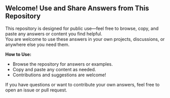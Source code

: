 ## Welcome! Use and Share Answers from This Repository

This repository is designed for public use—feel free to browse, copy, and paste any answers or content you find helpful.  
You are welcome to use these answers in your own projects, discussions, or anywhere else you need them.

**How to Use:**
- Browse the repository for answers or examples.
- Copy and paste any content as needed.
- Contributions and suggestions are welcome!

If you have questions or want to contribute your own answers, feel free to open an issue or pull request.
